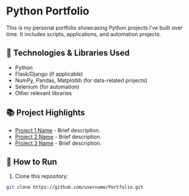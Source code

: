 # Python Portfolio

This is my personal portfolio showcasing Python projects I’ve built over time. It includes scripts, applications, and automation projects.

## 🚀 Technologies & Libraries Used
- Python
- Flask/Django (if applicable)
- NumPy, Pandas, Matplotlib (for data-related projects)
- Selenium (for automation)
- Other relevant libraries

## 📚 Project Highlights
- [Project 1 Name](link-to-project) - Brief description.
- [Project 2 Name](link-to-project) - Brief description.
- [Project 3 Name](link-to-project) - Brief description.

## 📄 How to Run
1. Clone this repository:
```bash
git clone https://github.com/username/Portfolio.git

